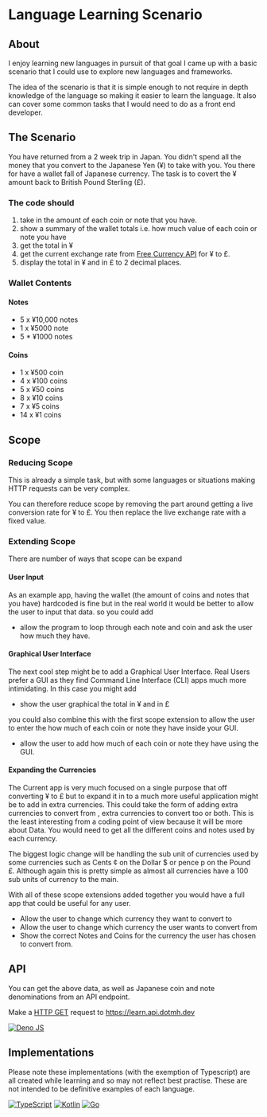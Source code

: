 # Language Learning Scenario

## About

I enjoy learning new languages in pursuit of that goal I came up with a basic scenario that I could use to explore new languages and frameworks.

The idea of the scenario is that it is simple enough to not require in depth knowledge of the language so making it easier to learn the language. It also can cover some common tasks that I would need to do as a front end developer.

## The Scenario

You have returned from a 2 week trip in Japan. You didn't spend all the money that you convert to the Japanese Yen (¥) to take with you. You there for have a wallet fall of Japanese currency. The task is to covert the ¥ amount back to British Pound Sterling (£).

### The code should

1. take in the amount of each coin or note that you have.
2. show a summary of the wallet totals i.e. how much value of each coin or note you have
3. get the total in ¥
4. get the current exchange rate from [Free Currency API](https://freecurrencyapi.com) for ¥ to £.
5. display the total in ¥ and in £ to 2 decimal places.

### Wallet Contents

#### Notes

- 5 x ¥10,000 notes
- 1 x ¥5000 note
- 5 \* ¥1000 notes

#### Coins

- 1 x ¥500 coin
- 4 x ¥100 coins
- 5 x ¥50 coins
- 8 x ¥10 coins
- 7 x ¥5 coins
- 14 x ¥1 coins

## Scope

### Reducing Scope

This is already a simple task, but with some languages or situations making HTTP requests can be very complex.

You can therefore reduce scope by removing the part around getting a live conversion rate for ¥ to £.
You then replace the live exchange rate with a fixed value.

### Extending Scope

There are number of ways that scope can be expand

#### User Input

As an example app, having the wallet (the amount of coins and notes that you have) hardcoded is fine
but in the real world it would be better to allow the user to input that data. so you could add

- allow the program to loop through each note and coin and ask the user how much they have.

#### Graphical User Interface

The next cool step might be to add a Graphical User Interface. Real Users prefer a GUI as they find
Command Line Interface (CLI) apps much more intimidating. In this case you might add

- show the user graphical the total in ¥ and in £

you could also combine this with the first scope extension to allow the user to enter the how much of
each coin or note they have inside your GUI.

- allow the user to add how much of each coin or note they have using the GUI.

#### Expanding the Currencies

The Current app is very much focused on a single purpose that off converting ¥ to £ but to expand it
in to a much more useful application might be to add in extra currencies. This could take the form of
adding extra currencies to convert from , extra currencies to convert too or both. This is the least
interesting from a coding point of view because it will be more about Data. You would need to get
all the different coins and notes used by each currency.

The biggest logic change will be handling the sub unit of currencies used by some currencies such as
Cents ¢ on the Dollar $ or pence p on the Pound £. Although again this is pretty simple as almost all
currencies have a 100 sub units of currency to the main.

With all of these scope extensions added together you would have a full app that could be useful for
any user.

- Allow the user to change which currency they want to convert to
- Allow the user to change which currency the user wants to convert from
- Show the correct Notes and Coins for the currency the user has chosen to convert from.

## API

You can get the above data, as well as Japanese coin and note denominations from an API endpoint.

Make a [HTTP GET](https://developer.mozilla.org/en-US/docs/Web/HTTP/Methods/GET)
request to <https://learn.api.dotmh.dev>

[![Deno JS](https://img.shields.io/badge/deno%20js-000000?style=for-the-badge&logo=deno&logoColor=white)](/support/api/api.ts)

## Implementations

Please note these implementations (with the exemption of Typescript) are all created while learning and so may not reflect best practise. These are not intended to be definitive examples of each language.

[![TypeScript](https://img.shields.io/badge/typescript-%23007ACC.svg?style=for-the-badge&logo=typescript&logoColor=white)](/typescript/node/index.ts)
[![Kotlin](https://img.shields.io/badge/kotlin-%237F52FF.svg?style=for-the-badge&logo=kotlin&logoColor=white)](/kotlin/currency-convertor/src/main/kotlin/Main.kt)
[![Go](https://img.shields.io/badge/go-%2300ADD8.svg?style=for-the-badge&logo=go&logoColor=white)](/go/currency.go)
